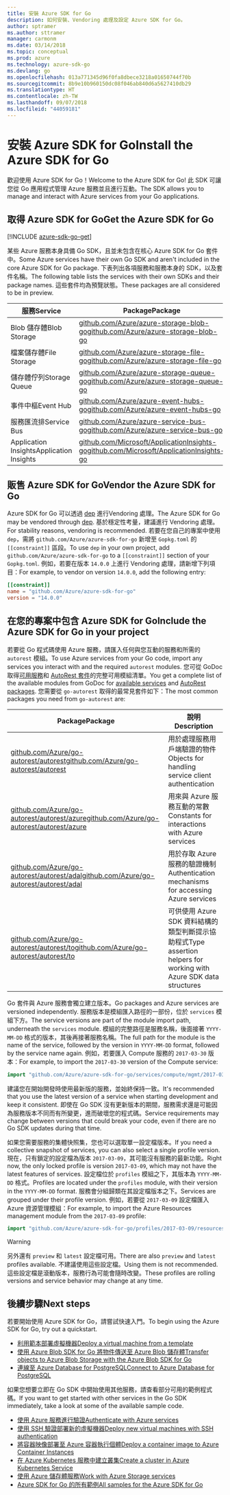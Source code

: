 ```yaml
---
title: 安裝 Azure SDK for Go
description: 如何安裝、Vendoring 處理及設定 Azure SDK for Go。
author: sptramer
ms.author: sttramer
manager: carmonm
ms.date: 03/14/2018
ms.topic: conceptual
ms.prod: azure
ms.technology: azure-sdk-go
ms.devlang: go
ms.openlocfilehash: 013a771345d96f0fa8dbece3218a01650744f70b
ms.sourcegitcommit: 8b9e10b960150dc08f046ab840d6a5627410db29
ms.translationtype: HT
ms.contentlocale: zh-TW
ms.lasthandoff: 09/07/2018
ms.locfileid: "44059181"
---
```

# <a name="install-the-azure-sdk-for-go"></a><span data-ttu-id="ea4d8-103">安裝 Azure SDK for Go</span><span class="sxs-lookup"><span data-stu-id="ea4d8-103">Install the Azure SDK for Go</span></span>

<span data-ttu-id="ea4d8-104">歡迎使用 Azure SDK for Go！</span><span class="sxs-lookup"><span data-stu-id="ea4d8-104">Welcome to the Azure SDK for Go!</span></span> <span data-ttu-id="ea4d8-105">此 SDK 可讓您從 Go 應用程式管理 Azure 服務並且進行互動。</span><span class="sxs-lookup"><span data-stu-id="ea4d8-105">The SDK allows you to manage and interact with Azure services from your Go applications.</span></span>

## <a name="get-the-azure-sdk-for-go"></a><span data-ttu-id="ea4d8-106">取得 Azure SDK for Go</span><span class="sxs-lookup"><span data-stu-id="ea4d8-106">Get the Azure SDK for Go</span></span>

[!INCLUDE [azure-sdk-go-get](includes/azure-sdk-go-get.md)]

<span data-ttu-id="ea4d8-107">某些 Azure 服務本身具備 Go SDK，且並未包含在核心 Azure SDK for Go 套件中。</span><span class="sxs-lookup"><span data-stu-id="ea4d8-107">Some Azure services have their own Go SDK and aren't included in the core Azure SDK for Go package.</span></span> <span data-ttu-id="ea4d8-108">下表列出各項服務和服務本身的 SDK，以及套件名稱。</span><span class="sxs-lookup"><span data-stu-id="ea4d8-108">The following table lists the services with their own SDKs and their package names.</span></span> <span data-ttu-id="ea4d8-109">這些套件均為預覽狀態。</span><span class="sxs-lookup"><span data-stu-id="ea4d8-109">These packages are all considered to be in preview.</span></span>

| <span data-ttu-id="ea4d8-110">服務</span><span class="sxs-lookup"><span data-stu-id="ea4d8-110">Service</span></span> | <span data-ttu-id="ea4d8-111">Package</span><span class="sxs-lookup"><span data-stu-id="ea4d8-111">Package</span></span> |
|---------|---------|
| <span data-ttu-id="ea4d8-112">Blob 儲存體</span><span class="sxs-lookup"><span data-stu-id="ea4d8-112">Blob Storage</span></span> | [<span data-ttu-id="ea4d8-113">github.com/Azure/azure-storage-blob-go</span><span class="sxs-lookup"><span data-stu-id="ea4d8-113">github.com/Azure/azure-storage-blob-go</span></span>](https://github.com/Azure/azure-storage-blob-go) |
| <span data-ttu-id="ea4d8-114">檔案儲存體</span><span class="sxs-lookup"><span data-stu-id="ea4d8-114">File Storage</span></span> | [<span data-ttu-id="ea4d8-115">github.com/Azure/azure-storage-file-go</span><span class="sxs-lookup"><span data-stu-id="ea4d8-115">github.com/Azure/azure-storage-file-go</span></span>](https://github.com/Azure/azure-storage-file-go) |
| <span data-ttu-id="ea4d8-116">儲存體佇列</span><span class="sxs-lookup"><span data-stu-id="ea4d8-116">Storage Queue</span></span> | [<span data-ttu-id="ea4d8-117">github.com/Azure/azure-storage-queue-go</span><span class="sxs-lookup"><span data-stu-id="ea4d8-117">github.com/Azure/azure-storage-queue-go</span></span>](https://github.com/Azure/azure-storage-queue-go) |
| <span data-ttu-id="ea4d8-118">事件中樞</span><span class="sxs-lookup"><span data-stu-id="ea4d8-118">Event Hub</span></span> | [<span data-ttu-id="ea4d8-119">github.com/Azure/azure-event-hubs-go</span><span class="sxs-lookup"><span data-stu-id="ea4d8-119">github.com/Azure/azure-event-hubs-go</span></span>](https://github.com/Azure/azure-event-hubs-go) |
| <span data-ttu-id="ea4d8-120">服務匯流排</span><span class="sxs-lookup"><span data-stu-id="ea4d8-120">Service Bus</span></span> | [<span data-ttu-id="ea4d8-121">github.com/Azure/azure-service-bus-go</span><span class="sxs-lookup"><span data-stu-id="ea4d8-121">github.com/Azure/azure-service-bus-go</span></span>](https://github.com/Azure/azure-service-bus-go) |
| <span data-ttu-id="ea4d8-122">Application Insights</span><span class="sxs-lookup"><span data-stu-id="ea4d8-122">Application Insights</span></span> | [<span data-ttu-id="ea4d8-123">github.com/Microsoft/ApplicationInsights-go</span><span class="sxs-lookup"><span data-stu-id="ea4d8-123">github.com/Microsoft/ApplicationInsights-go</span></span>](https://github.com/Microsoft/ApplicationInsights-go) |

## <a name="vendor-the-azure-sdk-for-go"></a><span data-ttu-id="ea4d8-124">販售 Azure SDK for Go</span><span class="sxs-lookup"><span data-stu-id="ea4d8-124">Vendor the Azure SDK for Go</span></span>

<span data-ttu-id="ea4d8-125">Azure SDK for Go 可以透過 [dep](https://github.com/golang/dep) 進行Vendoring 處理。</span><span class="sxs-lookup"><span data-stu-id="ea4d8-125">The Azure SDK for Go may be vendored through [dep](https://github.com/golang/dep).</span></span> <span data-ttu-id="ea4d8-126">基於穩定性考量，建議進行 Vendoring 處理。</span><span class="sxs-lookup"><span data-stu-id="ea4d8-126">For stability reasons, vendoring is recommended.</span></span> <span data-ttu-id="ea4d8-127">若要在您自己的專案中使用 `dep`，需將 `github.com/Azure/azure-sdk-for-go` 新增至 `Gopkg.toml` 的 `[[constraint]]` 區段。</span><span class="sxs-lookup"><span data-stu-id="ea4d8-127">To use `dep` in your own project, add `github.com/Azure/azure-sdk-for-go` to a `[[constraint]]` section of your `Gopkg.toml`.</span></span> <span data-ttu-id="ea4d8-128">例如，若要在版本 `14.0.0` 上進行 Vendoring 處理，請新增下列項目：</span><span class="sxs-lookup"><span data-stu-id="ea4d8-128">For example, to vendor on version `14.0.0`, add the following entry:</span></span>

```toml
[[constraint]]
name = "github.com/Azure/azure-sdk-for-go"
version = "14.0.0"
```

## <a name="include-the-azure-sdk-for-go-in-your-project"></a><span data-ttu-id="ea4d8-129">在您的專案中包含 Azure SDK for Go</span><span class="sxs-lookup"><span data-stu-id="ea4d8-129">Include the Azure SDK for Go in your project</span></span>

<span data-ttu-id="ea4d8-130">若要從 Go 程式碼使用 Azure 服務，請匯入任何與您互動的服務和所需的 `autorest` 模組。</span><span class="sxs-lookup"><span data-stu-id="ea4d8-130">To use Azure services from your Go code, import any services you interact with and the required `autorest` modules.</span></span>
<span data-ttu-id="ea4d8-131">您可從 GoDoc 取得[可用服務](https://godoc.org/github.com/Azure/azure-sdk-for-go)和 [AutoRest 套件](https://godoc.org/github.com/Azure/go-autorest)的完整可用模組清單。</span><span class="sxs-lookup"><span data-stu-id="ea4d8-131">You get a complete list of the available modules from GoDoc for [available services](https://godoc.org/github.com/Azure/azure-sdk-for-go) and [AutoRest packages](https://godoc.org/github.com/Azure/go-autorest).</span></span> <span data-ttu-id="ea4d8-132">您需要從 `go-autorest` 取得的最常見套件如下：</span><span class="sxs-lookup"><span data-stu-id="ea4d8-132">The most common packages you need from `go-autorest` are:</span></span>

| <span data-ttu-id="ea4d8-133">Package</span><span class="sxs-lookup"><span data-stu-id="ea4d8-133">Package</span></span> | <span data-ttu-id="ea4d8-134">說明</span><span class="sxs-lookup"><span data-stu-id="ea4d8-134">Description</span></span> |
|---------|-------------|
| <span data-ttu-id="ea4d8-135">[github.com/Azure/go-autorest/autorest][autorest]</span><span class="sxs-lookup"><span data-stu-id="ea4d8-135">[github.com/Azure/go-autorest/autorest][autorest]</span></span> | <span data-ttu-id="ea4d8-136">用於處理服務用戶端驗證的物件</span><span class="sxs-lookup"><span data-stu-id="ea4d8-136">Objects for handling service client authentication</span></span> |
| <span data-ttu-id="ea4d8-137">[github.com/Azure/go-autorest/autorest/azure][autorest/azure]</span><span class="sxs-lookup"><span data-stu-id="ea4d8-137">[github.com/Azure/go-autorest/autorest/azure][autorest/azure]</span></span> | <span data-ttu-id="ea4d8-138">用來與 Azure 服務互動的常數</span><span class="sxs-lookup"><span data-stu-id="ea4d8-138">Constants for interactions with Azure services</span></span> |
| <span data-ttu-id="ea4d8-139">[github.com/Azure/go-autorest/autorest/adal][autorest/adal]</span><span class="sxs-lookup"><span data-stu-id="ea4d8-139">[github.com/Azure/go-autorest/autorest/adal][autorest/adal]</span></span> | <span data-ttu-id="ea4d8-140">用於存取 Azure 服務的驗證機制</span><span class="sxs-lookup"><span data-stu-id="ea4d8-140">Authentication mechanisms for accessing Azure services</span></span> |
| <span data-ttu-id="ea4d8-141">[github.com/Azure/go-autorest/autorest/to][autorest/to]</span><span class="sxs-lookup"><span data-stu-id="ea4d8-141">[github.com/Azure/go-autorest/autorest/to][autorest/to]</span></span> | <span data-ttu-id="ea4d8-142">可供使用 Azure SDK 資料結構的類型判斷提示協助程式</span><span class="sxs-lookup"><span data-stu-id="ea4d8-142">Type assertion helpers for working with Azure SDK data structures</span></span> |

[autorest]: https://godoc.org/github.com/Azure/go-autorest/autorest
[autorest/azure]: https://godoc.org/github.com/Azure/go-autorest/autorest/azure
[autorest/adal]: https://godoc.org/github.com/Azure/go-autorest/autorest/adal
[autorest/to]: https://godoc.org/github.com/Azure/go-autorest/autorest/to

<span data-ttu-id="ea4d8-143">Go 套件與 Azure 服務會獨立建立版本。</span><span class="sxs-lookup"><span data-stu-id="ea4d8-143">Go packages and Azure services are versioned independently.</span></span> <span data-ttu-id="ea4d8-144">服務版本是模組匯入路徑的一部份，位於 `services` 模組下方。</span><span class="sxs-lookup"><span data-stu-id="ea4d8-144">The service versions are part of the module import path, underneath the `services` module.</span></span> <span data-ttu-id="ea4d8-145">模組的完整路徑是服務名稱，後面接著 `YYYY-MM-DD` 格式的版本，其後再接著服務名稱。</span><span class="sxs-lookup"><span data-stu-id="ea4d8-145">The full path for the module is the name of the service, followed by the version in `YYYY-MM-DD` format, followed by the service name again.</span></span> <span data-ttu-id="ea4d8-146">例如，若要匯入 Compute 服務的 `2017-03-30` 版本：</span><span class="sxs-lookup"><span data-stu-id="ea4d8-146">For example, to import the `2017-03-30` version of the Compute service:</span></span>

```go
import "github.com/Azure/azure-sdk-for-go/services/compute/mgmt/2017-03-30/compute"
```

<span data-ttu-id="ea4d8-147">建議您在開始開發時使用最新版的服務，並始終保持一致。</span><span class="sxs-lookup"><span data-stu-id="ea4d8-147">It's recommended that you use the latest version of a service when starting development and keep it consistent.</span></span>
<span data-ttu-id="ea4d8-148">即使在 Go SDK 沒有更新版本的期間，服務需求還是可能因為服務版本不同而有所變更，進而破壞您的程式碼。</span><span class="sxs-lookup"><span data-stu-id="ea4d8-148">Service requirements may change between versions that could break your code, even if there are no Go SDK updates during that time.</span></span>

<span data-ttu-id="ea4d8-149">如果您需要服務的集體快照集，您也可以選取單一設定檔版本。</span><span class="sxs-lookup"><span data-stu-id="ea4d8-149">If you need a collective snapshot of services, you can also select a single profile version.</span></span> <span data-ttu-id="ea4d8-150">現在，只有鎖定的設定檔為版本 `2017-03-09`，其可能沒有服務的最新功能。</span><span class="sxs-lookup"><span data-stu-id="ea4d8-150">Right now, the only locked profile is version `2017-03-09`, which may not have the latest features of services.</span></span> <span data-ttu-id="ea4d8-151">設定檔位於 `profiles` 模組之下，其版本為 `YYYY-MM-DD` 格式。</span><span class="sxs-lookup"><span data-stu-id="ea4d8-151">Profiles are located under the `profiles` module, with their version in the `YYYY-MM-DD` format.</span></span> <span data-ttu-id="ea4d8-152">服務會分組歸類在其設定檔版本之下。</span><span class="sxs-lookup"><span data-stu-id="ea4d8-152">Services are grouped under their profile version.</span></span> <span data-ttu-id="ea4d8-153">例如，若要從 `2017-03-09` 設定檔匯入 Azure 資源管理模組：</span><span class="sxs-lookup"><span data-stu-id="ea4d8-153">For example, to import the Azure Resources management module from the `2017-03-09` profile:</span></span>

```go
import "github.com/Azure/azure-sdk-for-go/profiles/2017-03-09/resources/mgmt/resources"
```

> [!WARNING]
> <span data-ttu-id="ea4d8-154">另外還有 `preview` 和 `latest` 設定檔可用。</span><span class="sxs-lookup"><span data-stu-id="ea4d8-154">There are also `preview` and `latest` profiles available.</span></span> <span data-ttu-id="ea4d8-155">不建議使用這些設定檔。</span><span class="sxs-lookup"><span data-stu-id="ea4d8-155">Using them is not recommended.</span></span> <span data-ttu-id="ea4d8-156">這些設定檔是滾動版本，服務行為可能會隨時改變。</span><span class="sxs-lookup"><span data-stu-id="ea4d8-156">These profiles are rolling versions and service behavior may change at any time.</span></span>

## <a name="next-steps"></a><span data-ttu-id="ea4d8-157">後續步驟</span><span class="sxs-lookup"><span data-stu-id="ea4d8-157">Next steps</span></span>

<span data-ttu-id="ea4d8-158">若要開始使用 Azure SDK for Go，請嘗試快速入門。</span><span class="sxs-lookup"><span data-stu-id="ea4d8-158">To begin using the Azure SDK for Go, try out a quickstart.</span></span>

* [<span data-ttu-id="ea4d8-159">利用範本部署虛擬機器</span><span class="sxs-lookup"><span data-stu-id="ea4d8-159">Deploy a virtual machine from a template</span></span>](azure-sdk-go-qs-vm.md)
* [<span data-ttu-id="ea4d8-160">使用 Azure Blob SDK for Go 將物件傳送至 Azure Blob 儲存體</span><span class="sxs-lookup"><span data-stu-id="ea4d8-160">Transfer objects to Azure Blob Storage with the Azure Blob SDK for Go</span></span>](/azure/storage/blobs/storage-quickstart-blobs-go?toc=%2fgo%2fazure%2ftoc.json)
* [<span data-ttu-id="ea4d8-161">連線至 Azure Database for PostgreSQL</span><span class="sxs-lookup"><span data-stu-id="ea4d8-161">Connect to Azure Database for PostgreSQL</span></span>](/azure/postgresql/connect-go?toc=%2fgo%2fazure%2ftoc.json)

<span data-ttu-id="ea4d8-162">如果您想要立即在 Go SDK 中開始使用其他服務，請查看部分可用的範例程式碼。</span><span class="sxs-lookup"><span data-stu-id="ea4d8-162">If you want to get started with other services in the Go SDK immediately, take a look at some of the available sample code.</span></span>

* [<span data-ttu-id="ea4d8-163">使用 Azure 服務進行驗證</span><span class="sxs-lookup"><span data-stu-id="ea4d8-163">Authenticate with Azure services</span></span>](https://github.com/Azure-Samples/azure-sdk-for-go-samples/tree/master/iam)
* [<span data-ttu-id="ea4d8-164">使用 SSH 驗證部署新的虛擬機器</span><span class="sxs-lookup"><span data-stu-id="ea4d8-164">Deploy new virtual machines with SSH authentication</span></span>](https://github.com/Azure-Samples/azure-sdk-for-go-samples/tree/master/compute)
* [<span data-ttu-id="ea4d8-165">將容器映像部署至 Azure 容器執行個體</span><span class="sxs-lookup"><span data-stu-id="ea4d8-165">Deploy a container image to Azure Container Instances</span></span>](https://github.com/Azure-Samples/azure-sdk-for-go-samples/tree/master/containerinstance)
* [<span data-ttu-id="ea4d8-166">在 Azure Kubernetes 服務中建立叢集</span><span class="sxs-lookup"><span data-stu-id="ea4d8-166">Create a cluster in Azure Kubernetes Service</span></span>](https://github.com/Azure-Samples/azure-sdk-for-go-samples/tree/master/containerservice)
* [<span data-ttu-id="ea4d8-167">使用 Azure 儲存體服務</span><span class="sxs-lookup"><span data-stu-id="ea4d8-167">Work with Azure Storage services</span></span>](https://github.com/Azure-Samples/azure-sdk-for-go-samples/tree/master/storage)
* [<span data-ttu-id="ea4d8-168">Azure SDK for Go 的所有範例</span><span class="sxs-lookup"><span data-stu-id="ea4d8-168">All samples for the Azure SDK for Go</span></span>](https://github.com/azure-samples/azure-sdk-for-go-samples)
